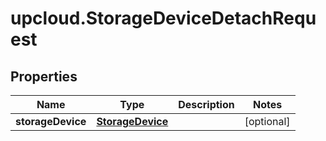 # upcloud.StorageDeviceDetachRequest

## Properties
Name | Type | Description | Notes
------------ | ------------- | ------------- | -------------
**storageDevice** | [**StorageDevice**](StorageDevice.md) |  | [optional] 


